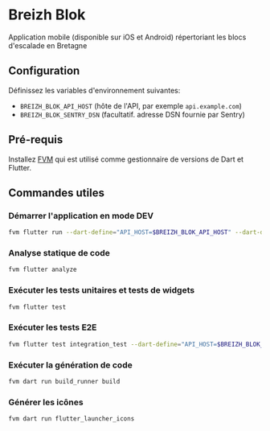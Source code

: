 # Breizh Blok

Application mobile (disponible sur iOS et Android) répertoriant les blocs d'escalade en Bretagne

## Configuration

Définissez les variables d'environnement suivantes:

- `BREIZH_BLOK_API_HOST` (hôte de l'API, par exemple `api.example.com`)
- `BREIZH_BLOK_SENTRY_DSN` (facultatif. adresse DSN fournie par Sentry)

## Pré-requis

Installez [FVM](https://fvm.app/) qui est utilisé comme gestionnaire de versions de Dart et Flutter.

## Commandes utiles

### Démarrer l'application en mode DEV

```bash
fvm flutter run --dart-define="API_HOST=$BREIZH_BLOK_API_HOST" --dart-define="MIX_PANEL_TOKEN=$BREIZH_BLOK_MIX_PANEL_TOKEN_DEV" --dart-define="MAPBOX_TOKEN=$BREIZH_BLOK_MAPBOX_TOKEN" --debug
```

### Analyse statique de code

```bash
fvm flutter analyze
```

### Exécuter les tests unitaires et tests de widgets

```bash
fvm flutter test
```

### Exécuter les tests E2E

```bash
fvm flutter test integration_test --dart-define="API_HOST=$BREIZH_BLOK_API_HOST" --dart-define="REQUEST_TIMEOUT=20" --dart-define="MAPBOX_TOKEN=$BREIZH_BLOK_MAPBOX_TOKEN" 
```

### Exécuter la génération de code

```bash
fvm dart run build_runner build
```

### Générer les icônes

```bash
fvm dart run flutter_launcher_icons
```